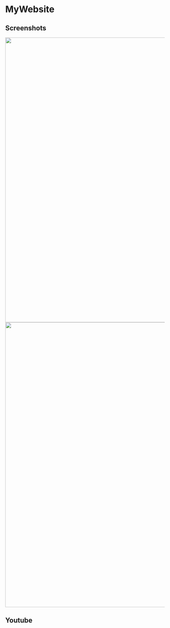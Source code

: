 # MyWebsite

Screenshots
------------
<div>
<img width="900" src="https://user-images.githubusercontent.com/39117025/72429923-5a8ce900-37d4-11ea-9190-774870da9fc5.png">
<img width="900" src="https://user-images.githubusercontent.com/39117025/72429710-eeaa8080-37d3-11ea-8e34-a05cf6d758fd.png">
</div>

Youtube
--------
